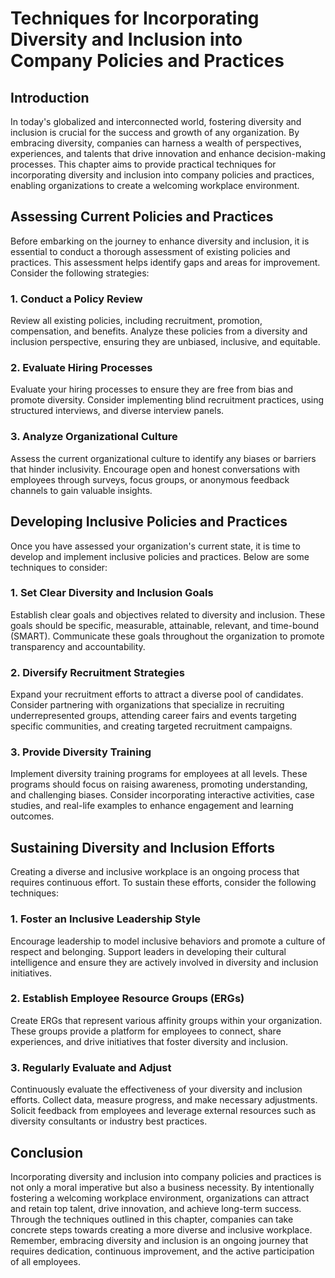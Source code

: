 # Techniques for Incorporating Diversity and Inclusion into Company Policies and Practices

## Introduction

In today's globalized and interconnected world, fostering diversity and inclusion is crucial for the success and growth of any organization. By embracing diversity, companies can harness a wealth of perspectives, experiences, and talents that drive innovation and enhance decision-making processes. This chapter aims to provide practical techniques for incorporating diversity and inclusion into company policies and practices, enabling organizations to create a welcoming workplace environment.

## Assessing Current Policies and Practices

Before embarking on the journey to enhance diversity and inclusion, it is essential to conduct a thorough assessment of existing policies and practices. This assessment helps identify gaps and areas for improvement. Consider the following strategies:

### 1\. Conduct a Policy Review

Review all existing policies, including recruitment, promotion, compensation, and benefits. Analyze these policies from a diversity and inclusion perspective, ensuring they are unbiased, inclusive, and equitable.

### 2\. Evaluate Hiring Processes

Evaluate your hiring processes to ensure they are free from bias and promote diversity. Consider implementing blind recruitment practices, using structured interviews, and diverse interview panels.

### 3\. Analyze Organizational Culture

Assess the current organizational culture to identify any biases or barriers that hinder inclusivity. Encourage open and honest conversations with employees through surveys, focus groups, or anonymous feedback channels to gain valuable insights.

## Developing Inclusive Policies and Practices

Once you have assessed your organization's current state, it is time to develop and implement inclusive policies and practices. Below are some techniques to consider:

### 1\. Set Clear Diversity and Inclusion Goals

Establish clear goals and objectives related to diversity and inclusion. These goals should be specific, measurable, attainable, relevant, and time-bound (SMART). Communicate these goals throughout the organization to promote transparency and accountability.

### 2\. Diversify Recruitment Strategies

Expand your recruitment efforts to attract a diverse pool of candidates. Consider partnering with organizations that specialize in recruiting underrepresented groups, attending career fairs and events targeting specific communities, and creating targeted recruitment campaigns.

### 3\. Provide Diversity Training

Implement diversity training programs for employees at all levels. These programs should focus on raising awareness, promoting understanding, and challenging biases. Consider incorporating interactive activities, case studies, and real-life examples to enhance engagement and learning outcomes.

## Sustaining Diversity and Inclusion Efforts

Creating a diverse and inclusive workplace is an ongoing process that requires continuous effort. To sustain these efforts, consider the following techniques:

### 1\. Foster an Inclusive Leadership Style

Encourage leadership to model inclusive behaviors and promote a culture of respect and belonging. Support leaders in developing their cultural intelligence and ensure they are actively involved in diversity and inclusion initiatives.

### 2\. Establish Employee Resource Groups (ERGs)

Create ERGs that represent various affinity groups within your organization. These groups provide a platform for employees to connect, share experiences, and drive initiatives that foster diversity and inclusion.

### 3\. Regularly Evaluate and Adjust

Continuously evaluate the effectiveness of your diversity and inclusion efforts. Collect data, measure progress, and make necessary adjustments. Solicit feedback from employees and leverage external resources such as diversity consultants or industry best practices.

## Conclusion

Incorporating diversity and inclusion into company policies and practices is not only a moral imperative but also a business necessity. By intentionally fostering a welcoming workplace environment, organizations can attract and retain top talent, drive innovation, and achieve long-term success. Through the techniques outlined in this chapter, companies can take concrete steps towards creating a more diverse and inclusive workplace. Remember, embracing diversity and inclusion is an ongoing journey that requires dedication, continuous improvement, and the active participation of all employees.

